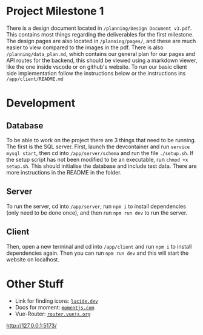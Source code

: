 # Project Milestone 1
There is a design document located in `/planning/Design Document v3.pdf`. This contains most things regarding the deliverables for the first milestone. The design pages are also located in `/planning/pages/`, and these are much easier to view compared to the images in the pdf. There is also `/planning/data_plan.md`, which contains our general plan for our pages and API routes for the backend, this should be viewed using a markdown viewer, like the one inside vscode or on github's website. To run our basic client side implementation follow the instructions below or the instructions ins `/app/client/README.md`

# Development

## Database
To be able to work on the project there are 3 things that need to be running. The first is the SQL server. First, launch the devcontainer and run `service mysql start`, then cd into `/app/server/schema` and run the file `./setup.sh`. If the setup script has not been modified to be an executable, run `chmod +x setup.sh`. This should initialise the database and include test data. There are more instructions in the README in the folder.

## Server
To run the server, cd into `/app/server`, run `npm i` to install dependencies (only need to be done once), and then run `npm run dev` to run the server.

## Client
Then, open a new terminal and cd into `/app/client` and run `npm i` to install dependencies again. Then you can run `npm run dev` and this will start the website on
localhost.

# Other Stuff
- Link for finding icons: [`lucide.dev`](https://lucide.dev/)
- Docs for moment: [`momentjs.com`](https://momentjs.com/docs/)
- Vue-Router: [`router.vuejs.org`](https://router.vuejs.org/)

http://127.0.0.1:5173/